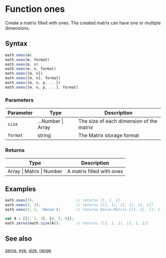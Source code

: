 # Function ones

Create a matrix filled with ones. The created matrix can have one or
multiple dimensions.


## Syntax

```js
math.ones(m)
math.ones(m, format)
math.ones(m, n)
math.ones(m, n, format)
math.ones([m, n])
math.ones([m, n], format)
math.ones([m, n, p, ...])
math.ones([m, n, p, ...], format)
```

### Parameters

Parameter | Type | Description
--------- | ---- | -----------
`size` | ...Number &#124; Array | The size of each dimension of the matrix
`format` | string | The Matrix storage format

### Returns

Type | Description
---- | -----------
Array &#124; Matrix &#124; Number | A matrix filled with ones


## Examples

```js
math.ones(3);                   // returns [1, 1, 1]
math.ones(3, 2);                // returns [[1, 1], [1, 1], [1, 1]]
math.ones(3, 2, 'dense');       // returns Dense Matrix [[1, 1], [1, 1], [1, 1]]

var A = [[1, 2, 3], [4, 5, 6]];
math.zeros(math.size(A));       // returns [[1, 1, 1], [1, 1, 1]]
```


## See also

[zeros](zeros.md),
[eye](eye.md),
[size](size.md),
[range](range.md)


<!-- Note: This file is automatically generated from source code comments. Changes made in this file will be overridden. -->
